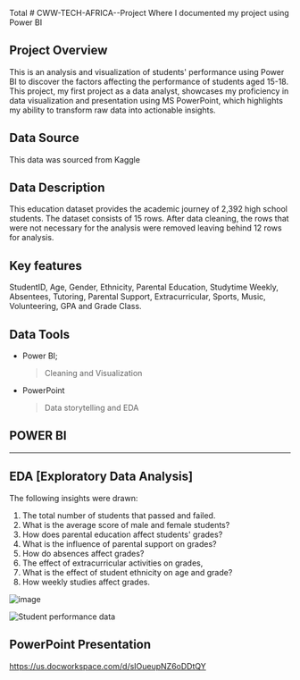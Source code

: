 Total # CWW-TECH-AFRICA--Project
Where I documented my project using Power BI


## Project Overview
This is an analysis and visualization of students' performance using Power BI to discover the factors affecting the performance of students aged 15-18. This project, my first project as a data analyst, showcases my proficiency in data visualization and presentation using MS PowerPoint, which highlights my ability to transform raw data into actionable insights.


## Data Source
This data was sourced from Kaggle

## Data Description
This education dataset provides the academic journey of 2,392 high school students. The dataset consists of 15 rows. After data cleaning, the rows that were not necessary for the analysis were removed leaving behind 12 rows for analysis.


## Key features
StudentID, Age, Gender, Ethnicity, Parental Education, Studytime Weekly, Absentees, Tutoring, Parental Support, Extracurricular, Sports, Music, Volunteering, GPA and Grade Class.


## Data Tools
* Power BI;
  > Cleaning and Visualization
* PowerPoint
  > Data storytelling and EDA


## POWER BI
---

## EDA [Exploratory Data Analysis]
The following insights were drawn:
1. The total number of students that passed and failed.
2. What is the average score of male and female students?
3. How does parental education affect students' grades?
4. What is the influence of parental support on grades?
5. How do absences affect grades?
6. The effect of extracurricular activities on grades,
7. What is the effect of student ethnicity on age and grade?
8. How weekly studies affect grades.



![image](https://github.com/user-attachments/assets/7ccbb198-4cf1-4e46-806d-019e4dc9f21d)


![Student performance data](https://github.com/user-attachments/assets/5b908c44-0753-4fae-8639-89ff709a5249)



## PowerPoint Presentation
https://us.docworkspace.com/d/sIOueupNZ6oDDtQY



